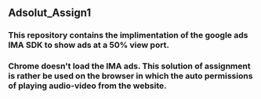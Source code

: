 ## Adsolut_Assign1
### This repository contains the implimentation of the google ads IMA SDK to show ads at a 50% view port.
### Chrome doesn't load the IMA ads. This solution of assignment is rather be used on the browser in which the auto permissions of playing audio-video from the website.

